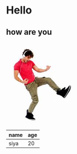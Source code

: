 # Hello
## how are you

![yusus](siyam/image.png)

| name | age |
| -----|-----
|siya  | 20  |






